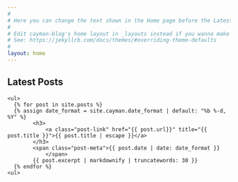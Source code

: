 ```yaml
---
#
# Here you can change the text shown in the Home page before the Latest Posts section.
#
# Edit cayman-blog's home layout in _layouts instead if you wanna make some changes
# See: https://jekyllrb.com/docs/themes/#overriding-theme-defaults
#
layout: home
---
```

<h2>Latest Posts</h2>

<div>

    <ul>
      {% for post in site.posts %}
      {% assign date_format = site.cayman.date_format | default: "%b %-d, %Y" %}
            <h3>
                <a class="post-link" href="{{ post.url}}" title="{{ post.title }}">{{ post.title | escape }}</a>
            </h3>
            <span class="post-meta">{{ post.date | date: date_format }}
                </span>
            {{ post.excerpt | markdownify | truncatewords: 30 }}
      {% endfor %}
    <ul>
 
